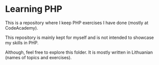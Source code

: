 # **Learning PHP**

This is a repository where I keep PHP exercises I have done (mostly at CodeAcademy).

This repository is mainly kept for myself and is not intended to showcase my skills in PHP.

Although, feel free to explore this folder. It is mostly written in Lithuanian (names of topics and exercises).
